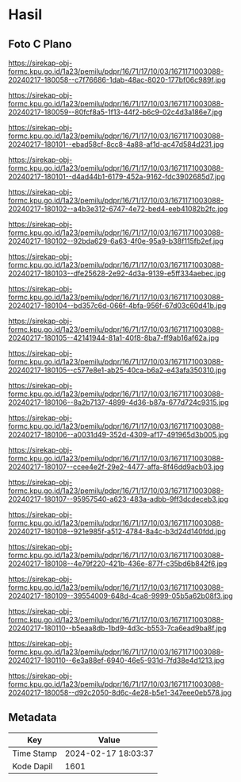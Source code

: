 # Hasil

## Foto C Plano

https://sirekap-obj-formc.kpu.go.id/1a23/pemilu/pdpr/16/71/17/10/03/1671171003088-20240217-180058--c7f76686-1dab-48ac-8020-177bf06c989f.jpg

https://sirekap-obj-formc.kpu.go.id/1a23/pemilu/pdpr/16/71/17/10/03/1671171003088-20240217-180059--80fcf8a5-1f13-44f2-b6c9-02c4d3a186e7.jpg

https://sirekap-obj-formc.kpu.go.id/1a23/pemilu/pdpr/16/71/17/10/03/1671171003088-20240217-180101--ebad58cf-8cc8-4a88-af1d-ac47d584d231.jpg

https://sirekap-obj-formc.kpu.go.id/1a23/pemilu/pdpr/16/71/17/10/03/1671171003088-20240217-180101--d4ad44b1-6179-452a-9162-fdc3902685d7.jpg

https://sirekap-obj-formc.kpu.go.id/1a23/pemilu/pdpr/16/71/17/10/03/1671171003088-20240217-180102--a4b3e312-6747-4e72-bed4-eeb41082b2fc.jpg

https://sirekap-obj-formc.kpu.go.id/1a23/pemilu/pdpr/16/71/17/10/03/1671171003088-20240217-180102--92bda629-6a63-4f0e-95a9-b38f115fb2ef.jpg

https://sirekap-obj-formc.kpu.go.id/1a23/pemilu/pdpr/16/71/17/10/03/1671171003088-20240217-180103--dfe25628-2e92-4d3a-9139-e5ff334aebec.jpg

https://sirekap-obj-formc.kpu.go.id/1a23/pemilu/pdpr/16/71/17/10/03/1671171003088-20240217-180104--bd357c6d-066f-4bfa-956f-67d03c60d41b.jpg

https://sirekap-obj-formc.kpu.go.id/1a23/pemilu/pdpr/16/71/17/10/03/1671171003088-20240217-180105--42141944-81a1-40f8-8ba7-ff9ab16af62a.jpg

https://sirekap-obj-formc.kpu.go.id/1a23/pemilu/pdpr/16/71/17/10/03/1671171003088-20240217-180105--c577e8e1-ab25-40ca-b6a2-e43afa350310.jpg

https://sirekap-obj-formc.kpu.go.id/1a23/pemilu/pdpr/16/71/17/10/03/1671171003088-20240217-180106--8a2b7137-4899-4d36-b87a-677d724c9315.jpg

https://sirekap-obj-formc.kpu.go.id/1a23/pemilu/pdpr/16/71/17/10/03/1671171003088-20240217-180106--a0031d49-352d-4309-af17-491965d3b005.jpg

https://sirekap-obj-formc.kpu.go.id/1a23/pemilu/pdpr/16/71/17/10/03/1671171003088-20240217-180107--ccee4e2f-29e2-4477-affa-8f46dd9acb03.jpg

https://sirekap-obj-formc.kpu.go.id/1a23/pemilu/pdpr/16/71/17/10/03/1671171003088-20240217-180107--95957540-a623-483a-adbb-9ff3dcdeceb3.jpg

https://sirekap-obj-formc.kpu.go.id/1a23/pemilu/pdpr/16/71/17/10/03/1671171003088-20240217-180108--921e985f-a512-4784-8a4c-b3d24d140fdd.jpg

https://sirekap-obj-formc.kpu.go.id/1a23/pemilu/pdpr/16/71/17/10/03/1671171003088-20240217-180108--4e79f220-421b-436e-877f-c35bd6b842f6.jpg

https://sirekap-obj-formc.kpu.go.id/1a23/pemilu/pdpr/16/71/17/10/03/1671171003088-20240217-180109--39554009-648d-4ca8-9999-05b5a62b08f3.jpg

https://sirekap-obj-formc.kpu.go.id/1a23/pemilu/pdpr/16/71/17/10/03/1671171003088-20240217-180110--b5eaa8db-1bd9-4d3c-b553-7ca6ead9ba8f.jpg

https://sirekap-obj-formc.kpu.go.id/1a23/pemilu/pdpr/16/71/17/10/03/1671171003088-20240217-180110--6e3a88ef-6940-46e5-931d-7fd38e4d1213.jpg

https://sirekap-obj-formc.kpu.go.id/1a23/pemilu/pdpr/16/71/17/10/03/1671171003088-20240217-180058--d92c2050-8d6c-4e28-b5e1-347eee0eb578.jpg


## Metadata

| Key        | Value               |
| ---------- | ------------------- |
| Time Stamp | 2024-02-17 18:03:37 |
| Kode Dapil | 1601                |



